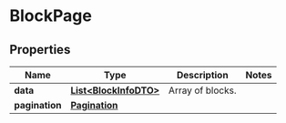 

# BlockPage


## Properties

| Name | Type | Description | Notes |
|------------ | ------------- | ------------- | -------------|
|**data** | [**List&lt;BlockInfoDTO&gt;**](BlockInfoDTO.md) | Array of blocks. |  |
|**pagination** | [**Pagination**](Pagination.md) |  |  |



